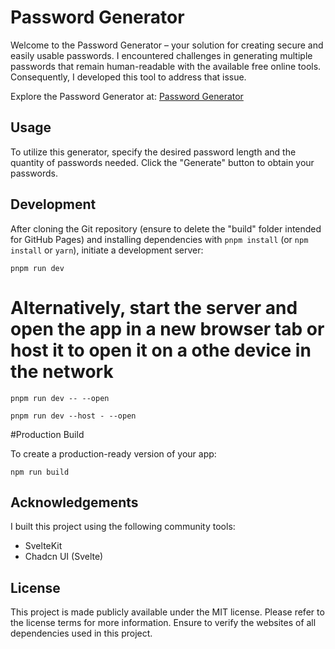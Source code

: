 # Password Generator

Welcome to the Password Generator – your solution for creating secure and easily usable passwords. I encountered challenges in generating multiple passwords that remain human-readable with the available free online tools. Consequently, I developed this tool to address that issue.

Explore the Password Generator at: [Password Generator](https://gijshofman.github.io/PasswordGenerator/)

## Usage

To utilize this generator, specify the desired password length and the quantity of passwords needed. Click the "Generate" button to obtain your passwords.

## Development

After cloning the Git repository (ensure to delete the "build" folder intended for GitHub Pages) and installing dependencies with `pnpm install` (or `npm install` or `yarn`), initiate a development server:

`pnpm run dev`

# Alternatively, start the server and open the app in a new browser tab or host it to open it on a othe device in the network

`pnpm run dev -- --open `

`pnpm run dev --host - --open`

#Production Build

To create a production-ready version of your app:

`npm run build`

## Acknowledgements

I built this project using the following community tools:

- SvelteKit
- Chadcn UI (Svelte)

## License

This project is made publicly available under the MIT license. Please refer to the license terms for more information. 
Ensure to verify the websites of all dependencies used in this project.